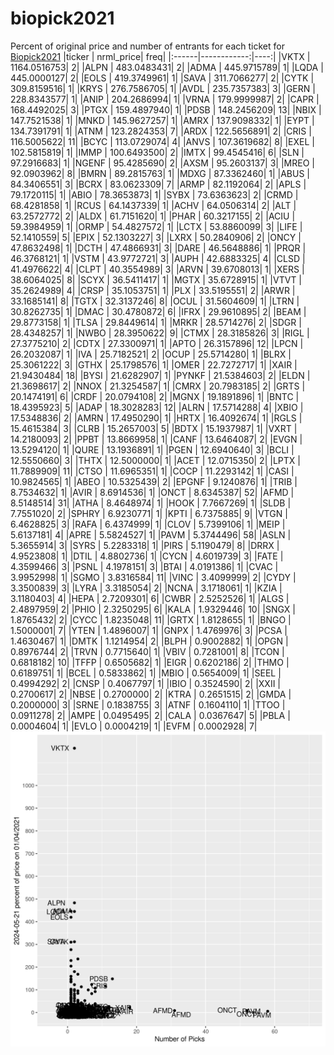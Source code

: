 # biopick2021
Percent of original price and number of entrants for each ticket for [Biopick2021](https://twitter.com/hashtag/Biopick2021)
|ticker |   nrml_price| freq|
|:------|------------:|----:|
|VKTX   | 1164.0516753|    2|
|ALPN   |  483.0483431|    2|
|ADMA   |  445.9715789|    1|
|LQDA   |  445.0000127|    2|
|EOLS   |  419.3749961|    1|
|SAVA   |  311.7066277|    2|
|CYTK   |  309.8159516|    1|
|KRYS   |  276.7586705|    1|
|AVDL   |  235.7357383|    3|
|GERN   |  228.8343577|    1|
|ANIP   |  204.2686994|    1|
|VRNA   |  179.9999987|    2|
|CAPR   |  168.4492025|    3|
|PTGX   |  159.4897940|    1|
|PDSB   |  148.2456209|   13|
|NBIX   |  147.7521538|    1|
|MNKD   |  145.9627257|    1|
|AMRX   |  137.9098332|    1|
|EYPT   |  134.7391791|    1|
|ATNM   |  123.2824353|    7|
|ARDX   |  122.5656891|    2|
|CRIS   |  116.5005622|   11|
|BCYC   |  113.0729074|    4|
|ANVS   |  107.3619682|    8|
|EXEL   |  102.5815819|    1|
|IMMP   |  100.6493500|    2|
|IMTX   |   99.4545416|    6|
|SLN    |   97.2916683|    1|
|NGENF  |   95.4285690|    2|
|AXSM   |   95.2603137|    3|
|MREO   |   92.0903962|    8|
|BMRN   |   89.2815763|    1|
|MDXG   |   87.3362460|    1|
|ABUS   |   84.3406551|    3|
|BCRX   |   83.0623309|    7|
|ARMP   |   82.1192064|    2|
|APLS   |   79.1720115|    1|
|ABIO   |   78.3653873|    1|
|SYBX   |   73.6363623|    2|
|CRMD   |   68.4281858|    1|
|RCUS   |   64.1437339|    1|
|ACHV   |   64.0506314|    2|
|ALT    |   63.2572772|    2|
|ALDX   |   61.7151620|    1|
|PHAR   |   60.3217155|    2|
|ACIU   |   59.3984959|    1|
|ORMP   |   54.4827572|    1|
|LCTX   |   53.8860099|    3|
|LIFE   |   52.1410559|    5|
|EPIX   |   52.1303227|    3|
|LXRX   |   50.2840906|    2|
|ONCY   |   47.8632498|    1|
|DCTH   |   47.4866931|    3|
|DARE   |   46.5648886|    1|
|PRQR   |   46.3768121|    1|
|VSTM   |   43.9772721|    3|
|AUPH   |   42.6883325|    4|
|CLSD   |   41.4976622|    4|
|CLPT   |   40.3554989|    3|
|ARVN   |   39.6708013|    1|
|XERS   |   38.6064025|    8|
|SCYX   |   36.5411417|    1|
|MGTX   |   35.6728915|    1|
|VTVT   |   35.2624989|    4|
|CRSP   |   35.1053751|    1|
|PLX    |   33.5195551|    2|
|ARWR   |   33.1685141|    8|
|TGTX   |   32.3137246|    8|
|OCUL   |   31.5604609|    1|
|LTRN   |   30.8262735|    1|
|DMAC   |   30.4780872|    6|
|IFRX   |   29.9610895|    2|
|BEAM   |   29.8773158|    1|
|TLSA   |   29.8449614|    1|
|MRKR   |   28.5714276|    2|
|SDGR   |   28.4348257|    1|
|NWBO   |   28.3950622|    9|
|CTMX   |   28.3185826|    3|
|RIGL   |   27.3775210|    2|
|CDTX   |   27.3300971|    1|
|APTO   |   26.3157896|   12|
|LPCN   |   26.2032087|    1|
|IVA    |   25.7182521|    2|
|OCUP   |   25.5714280|    1|
|BLRX   |   25.3061222|    3|
|GTHX   |   25.1798576|    1|
|OMER   |   22.7272717|    1|
|XAIR   |   21.9430484|   18|
|BYSI   |   21.6282907|    1|
|PYNKF  |   21.5384603|    2|
|ELDN   |   21.3698617|    2|
|NNOX   |   21.3254587|    1|
|CMRX   |   20.7983185|    2|
|GRTS   |   20.1474191|    6|
|CRDF   |   20.0794108|    2|
|MGNX   |   19.1891896|    1|
|BNTC   |   18.4395923|    5|
|ADAP   |   18.3028283|   12|
|ALRN   |   17.5714288|    4|
|XBIO   |   17.5348836|    2|
|AMRN   |   17.4950290|    1|
|HRTX   |   16.4092674|    1|
|RGLS   |   15.4615384|    3|
|CLRB   |   15.2657003|    5|
|BDTX   |   15.1937987|    1|
|VXRT   |   14.2180093|    2|
|PPBT   |   13.8669958|    1|
|CANF   |   13.6464087|    2|
|EVGN   |   13.5294120|    1|
|QURE   |   13.1936891|    1|
|PGEN   |   12.6940640|    3|
|BCLI   |   12.5550660|    3|
|THTX   |   12.5000000|    1|
|ACET   |   12.0715350|    2|
|LPTX   |   11.7889909|   11|
|CTSO   |   11.6965351|    1|
|COCP   |   11.2293142|    1|
|CASI   |   10.9824565|    1|
|ABEO   |   10.5325439|    2|
|EPGNF  |    9.1240876|    1|
|TRIB   |    8.7534632|    1|
|AVIR   |    8.6914536|    1|
|ONCT   |    8.6345387|   52|
|AFMD   |    8.5148514|   31|
|ATHA   |    8.4648974|    1|
|HOOK   |    7.7667269|    1|
|SLDB   |    7.7551020|    2|
|SPHRY  |    6.9230771|    1|
|KPTI   |    6.7375885|    9|
|VTGN   |    6.4628825|    3|
|RAFA   |    6.4374999|    1|
|CLOV   |    5.7399106|    1|
|MEIP   |    5.6137181|    4|
|APRE   |    5.5824527|    1|
|PAVM   |    5.3744496|   58|
|ASLN   |    5.3655914|    3|
|SYRS   |    5.2283318|    1|
|PIRS   |    5.1190479|    8|
|DRRX   |    4.9523808|    1|
|DTIL   |    4.8802736|    1|
|CYCN   |    4.6019739|    3|
|FATE   |    4.3599466|    3|
|PSNL   |    4.1978151|    3|
|BTAI   |    4.0191386|    1|
|CVAC   |    3.9952998|    1|
|SGMO   |    3.8316584|   11|
|VINC   |    3.4099999|    2|
|CYDY   |    3.3500839|    3|
|LYRA   |    3.3185054|    2|
|NCNA   |    3.1718061|    1|
|KZIA   |    3.1180403|    4|
|HEPA   |    2.7209301|    6|
|CWBR   |    2.5252526|    1|
|ALGS   |    2.4897959|    2|
|PHIO   |    2.3250295|    6|
|KALA   |    1.9329446|   10|
|SNGX   |    1.8765432|    2|
|CYCC   |    1.8235048|   11|
|GRTX   |    1.8128655|    1|
|BNGO   |    1.5000001|    7|
|YTEN   |    1.4896007|    1|
|GNPX   |    1.4769976|    3|
|PCSA   |    1.4630467|    1|
|DMTK   |    1.1214954|    2|
|BLPH   |    0.9002882|    1|
|OPGN   |    0.8976744|    2|
|TRVN   |    0.7715640|    1|
|VBIV   |    0.7281001|    8|
|TCON   |    0.6818182|   10|
|TFFP   |    0.6505682|    1|
|EIGR   |    0.6202186|    2|
|THMO   |    0.6189751|    1|
|BCEL   |    0.5833862|    1|
|MBIO   |    0.5654009|    1|
|SEEL   |    0.4994292|    2|
|CNSP   |    0.4067797|    1|
|IBIO   |    0.3524590|    2|
|XXII   |    0.2700617|    2|
|NBSE   |    0.2700000|    2|
|KTRA   |    0.2651515|    2|
|GMDA   |    0.2000000|    3|
|SRNE   |    0.1838755|    3|
|ATNF   |    0.1604110|    1|
|TTOO   |    0.0911278|    2|
|AMPE   |    0.0495495|    2|
|CALA   |    0.0367647|    5|
|PBLA   |    0.0004604|    1|
|EVLO   |    0.0004219|    1|
|EVFM   |    0.0002928|    7|
![retvspicks](biopicks.png?raw=true)

